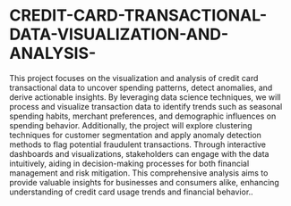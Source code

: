 # CREDIT-CARD-TRANSACTIONAL-DATA-VISUALIZATION-AND-ANALYSIS-
This project focuses on the visualization and analysis of credit card transactional
data to uncover spending patterns, detect anomalies, and derive actionable
insights. By leveraging data science techniques, we will process and visualize
transaction data to identify trends such as seasonal spending habits, merchant
preferences, and demographic influences on spending behavior. Additionally,
the project will explore clustering techniques for customer segmentation and
apply anomaly detection methods to flag potential fraudulent transactions.
Through interactive dashboards and visualizations, stakeholders can engage
with the data intuitively, aiding in decision-making processes for both financial
management and risk mitigation. This comprehensive analysis aims to provide
valuable insights for businesses and consumers alike, enhancing understanding
of credit card usage trends and financial behavior..

